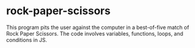 # rock-paper-scissors

This program pits the user against the computer in a best-of-five match of Rock Paper Scissors. The code involves variables, functions, loops, and conditions in JS.